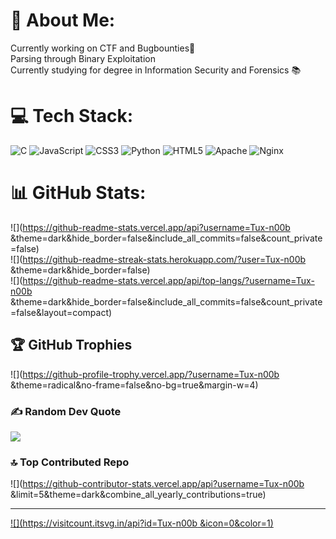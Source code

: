 # 💫 About Me:
Currently working on CTF and Bugbounties🎯<br>Parsing through Binary Exploitation<br>Currently studying for degree in Information Security and Forensics 📚


# 💻 Tech Stack:
![C](https://img.shields.io/badge/c-%2300599C.svg?style=flat&logo=c&logoColor=white) ![JavaScript](https://img.shields.io/badge/javascript-%23323330.svg?style=flat&logo=javascript&logoColor=%23F7DF1E) ![CSS3](https://img.shields.io/badge/css3-%231572B6.svg?style=flat&logo=css3&logoColor=white) ![Python](https://img.shields.io/badge/python-3670A0?style=flat&logo=python&logoColor=ffdd54) ![HTML5](https://img.shields.io/badge/html5-%23E34F26.svg?style=flat&logo=html5&logoColor=white) ![Apache](https://img.shields.io/badge/apache-%23D42029.svg?style=flat&logo=apache&logoColor=white) ![Nginx](https://img.shields.io/badge/nginx-%23009639.svg?style=flat&logo=nginx&logoColor=white)
# 📊 GitHub Stats:
![](https://github-readme-stats.vercel.app/api?username=Tux-n00b &theme=dark&hide_border=false&include_all_commits=false&count_private=false)<br/>
![](https://github-readme-streak-stats.herokuapp.com/?user=Tux-n00b &theme=dark&hide_border=false)<br/>
![](https://github-readme-stats.vercel.app/api/top-langs/?username=Tux-n00b &theme=dark&hide_border=false&include_all_commits=false&count_private=false&layout=compact)

## 🏆 GitHub Trophies
![](https://github-profile-trophy.vercel.app/?username=Tux-n00b &theme=radical&no-frame=false&no-bg=true&margin-w=4)

### ✍️ Random Dev Quote
![](https://quotes-github-readme.vercel.app/api?type=vetical&theme=dark)

### 🔝 Top Contributed Repo
![](https://github-contributor-stats.vercel.app/api?username=Tux-n00b &limit=5&theme=dark&combine_all_yearly_contributions=true)

---
[![](https://visitcount.itsvg.in/api?id=Tux-n00b &icon=0&color=1)](https://visitcount.itsvg.in)

<!-- Proudly created with GPRM ( https://gprm.itsvg.in ) -->



